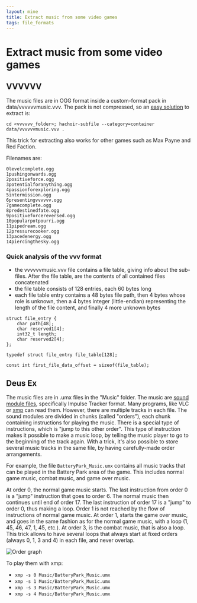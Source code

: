 ```yaml
---
layout: mine
title: Extract music from some video games
tags: file_formats
---
```


# Extract music from some video games #

## VVVVVV ##

The music files are in OGG format inside a custom-format pack in data/vvvvvvmusic.vvv. The pack is not compressed, so an [easy solution](https://bitbucket.org/haypo/hachoir/wiki/hachoir-subfile) to extract is:

`cd <vvvvvv_folder>; hachoir-subfile --category=container data/vvvvvvmusic.vvv .`

This trick for extracting also works for other games such as Max Payne and Red Faction.

Filenames are:

```
0levelcomplete.ogg
1pushingonwards.ogg
2positiveforce.ogg
3potentialforanything.ogg
4passionforexploring.ogg
5intermission.ogg
6presentingvvvvvv.ogg
7gamecomplete.ogg
8predestinedfate.ogg
9positiveforcereversed.ogg
10popularpotpourri.ogg
11pipedream.ogg
12pressurecooker.ogg
13pacedenergy.ogg
14piercingthesky.ogg
```

### Quick analysis of the vvv format ###

- the vvvvvvmusic.vvv file contains a file table, giving info about the sub-files. After the file table, are the contents of all contained files concatenated
- the file table consists of 128 entries, each 60 bytes long
- each file table entry contains a 48 bytes file path, then 4 bytes whose role is unknown, then a 4 bytes integer (little-endian) representing the length of the file content, and finally 4 more unknown bytes

```
struct file_entry {
	char path[48];
	char reserved1[4];
	int32_t length;
	char reserved2[4];
};

typedef struct file_entry file_table[128];

const int first_file_data_offset = sizeof(file_table);
```

## Deus Ex ##

The music files are in .umx files in the "Music" folder. The music are [sound module files](https://en.wikipedia.org/wiki/Module_file), specifically Impulse Tracker format. Many programs, like VLC or [xmp](http://xmp.sourceforge.net/) can read them.
However, there are multiple tracks in each file.
The sound modules are divided in chunks (called "orders"), each chunk containing instructions for playing the music. There is a special type of instructions, which is "jump to this other order". This type of instruction makes it possible to make a music loop, by telling the music player to go to the beginning of the track again. With a trick, it's also possible to store several music tracks in the same file, by having carefully-made order arrangements.

For example, the file `BatteryPark_Music.umx` contains all music tracks that can be played in the Battery Park area of the game. This includes normal game music, combat music, and game over music.

At order 0, the normal game music starts. The last instruction from order 0 is a "jump" instruction that goes to order 6. The normal music then continues until end of order 17. The last instruction of order 17 is a "jump" to order 0, thus making a loop. Order 1 is not reached by the flow of instructions of normal game music. At order 1, starts the game over music, and goes in the same fashion as for the normal game music, with a loop (1, 45, 46, 47, 1, 45, etc.). At order 3, is the combat music, that is also a loop. This trick allows to have several loops that always start at fixed orders (always 0, 1, 3 and 4) in each file, and never overlap.

![Order graph](dex-battery.png)

To play them with xmp:

* `xmp -s 0 Music/BatteryPark_Music.umx`
* `xmp -s 1 Music/BatteryPark_Music.umx`
* `xmp -s 3 Music/BatteryPark_Music.umx`
* `xmp -s 4 Music/BatteryPark_Music.umx`

